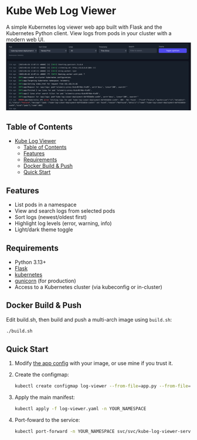 # Kube Web Log Viewer

A simple Kubernetes log viewer web app built with Flask and the Kubernetes Python client. View logs from pods in your cluster with a modern web UI.
![screenshot](kube-web-log-viewer.png)

## Table of Contents

- [Kube Log Viewer](#kube-log-viewer)
  - [Table of Contents](#table-of-contents)
  - [Features](#features)
  - [Requirements](#requirements)
  - [Docker Build \& Push](#docker-build--push)
  - [Quick Start](#quick-start)

## Features

- List pods in a namespace
- View and search logs from selected pods
- Sort logs (newest/oldest first)
- Highlight log levels (error, warning, info)
- Light/dark theme toggle

## Requirements

- Python 3.13+
- [Flask](https://flask.palletsprojects.com/)
- [kubernetes](https://github.com/kubernetes-client/python)
- [gunicorn](https://gunicorn.org/) (for production)
- Access to a Kubernetes cluster (via kubeconfig or in-cluster)

## Docker Build & Push

Edit build.sh, then build and push a multi-arch image using `build.sh`:

```sh
./build.sh
```

## Quick Start

1. Modify [the app config](log-viewer.yaml) with your image, or use mine if you trust it.
2. Create the configmap:

    ```sh
    kubectl create configmap log-viewer --from-file=app.py --from-file=index.html -n YOUR_NAMESPACE
    ```

3. Apply the main manifest:

    ```sh
    kubectl apply -f log-viewer.yaml -n YOUR_NAMESPACE
    ```

4. Port-foward to the service:

    ```sh
    kubectl port-forward -n YOUR_NAMESPACE svc/svc/kube-log-viewer-service 5001:5001
    ```
